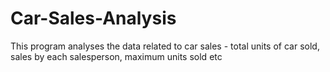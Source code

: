 # Car-Sales-Analysis
This program analyses the data related to car sales - total units of car sold, sales by each salesperson, maximum units sold etc

